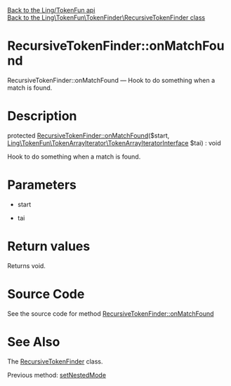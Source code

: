 [Back to the Ling/TokenFun api](https://github.com/lingtalfi/TokenFun/blob/master/doc/api/Ling/TokenFun.md)<br>
[Back to the Ling\TokenFun\TokenFinder\RecursiveTokenFinder class](https://github.com/lingtalfi/TokenFun/blob/master/doc/api/Ling/TokenFun/TokenFinder/RecursiveTokenFinder.md)


RecursiveTokenFinder::onMatchFound
================



RecursiveTokenFinder::onMatchFound — Hook to do something when a match is found.




Description
================


protected [RecursiveTokenFinder::onMatchFound](https://github.com/lingtalfi/TokenFun/blob/master/doc/api/Ling/TokenFun/TokenFinder/RecursiveTokenFinder/onMatchFound.md)($start, [Ling\TokenFun\TokenArrayIterator\TokenArrayIteratorInterface](https://github.com/lingtalfi/TokenFun/blob/master/doc/api/Ling/TokenFun/TokenArrayIterator/TokenArrayIteratorInterface.md) $tai) : void




Hook to do something when a match is found.




Parameters
================


- start

    

- tai

    


Return values
================

Returns void.








Source Code
===========
See the source code for method [RecursiveTokenFinder::onMatchFound](https://github.com/lingtalfi/TokenFun/blob/master/TokenFinder/RecursiveTokenFinder.php#L69-L75)


See Also
================

The [RecursiveTokenFinder](https://github.com/lingtalfi/TokenFun/blob/master/doc/api/Ling/TokenFun/TokenFinder/RecursiveTokenFinder.md) class.

Previous method: [setNestedMode](https://github.com/lingtalfi/TokenFun/blob/master/doc/api/Ling/TokenFun/TokenFinder/RecursiveTokenFinder/setNestedMode.md)<br>

